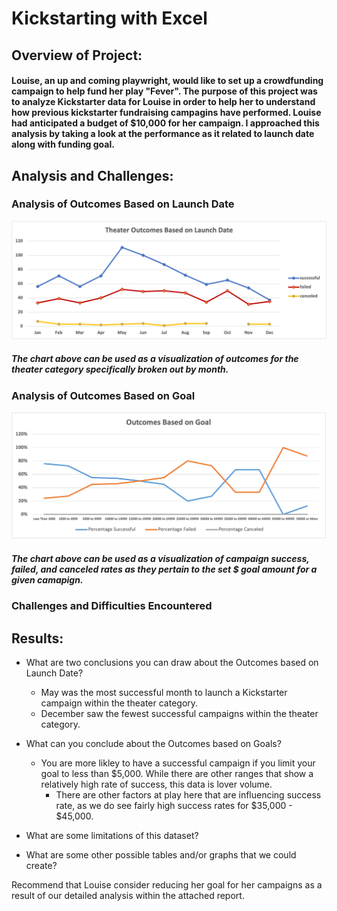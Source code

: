 # Kickstarting with Excel

## Overview of Project: 

#### Louise, an up and coming playwright, would like to set up a crowdfunding campaign to help fund her play "Fever". The purpose of this project was to analyze Kickstarter data for Louise in order to help her to understand how previous kickstarter fundraising campagins have performed. Louise had anticipated a budget of $10,000 for her campaign. I approached this analysis by taking a look at the performance as it related to launch date along with funding goal.

## Analysis and Challenges:

### Analysis of Outcomes Based on Launch Date

![Image of Theater Outcomes based on Launch Date](https://github.com/matthubb17/kickstarter-analysis/blob/main/Resources/Theater_Outcomes_vs_Launch.png?raw=true)

##### The chart above can be used as a visualization of outcomes for the theater category specifically broken out by month.

### Analysis of Outcomes Based on Goal

![Image of Outcomes Based on Goals](https://github.com/matthubb17/kickstarter-analysis/blob/main/Resources/Outcomes_vs_Goals.png?raw=true)

##### The chart above can be used as a visualization of campaign success, failed, and canceled rates as they pertain to the set $ goal amount for a given camapign.

### Challenges and Difficulties Encountered

## Results:

- What are two conclusions you can draw about the Outcomes based on Launch Date?
  - May was the most successful month to launch a Kickstarter campaign within the theater category.
  - December saw the fewest successful campaigns within the theater category.


- What can you conclude about the Outcomes based on Goals?
  - You are more likley to have a successful campaign if you limit your goal to less than $5,000. While there are other ranges that show a relatively high rate of success, this data is lover volume.
     - There are other factors at play here that are influencing success rate, as we do see fairly high success rates for $35,000 - $45,000.

- What are some limitations of this dataset?

- What are some other possible tables and/or graphs that we could create?




Recommend that Louise consider reducing her goal for her campaigns as a result of our detailed analysis within the attached report.
